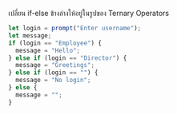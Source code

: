 เปลี่ยน if-else ข้างล่างให้อยู่ในรูปของ Ternary Operators

```js
let login = prompt("Enter username");
let message;
if (login == "Employee") {
  message = "Hello";
} else if (login == "Director") {
  message = "Greetings";
} else if (login == "") {
  message = "No login";
} else {
  message = "";
}
```
